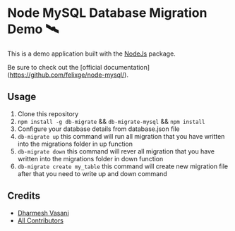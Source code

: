 # Node MySQL Database Migration Demo 🛰

This is a demo application built with the [NodeJs](https://db-migrate.readthedocs.io) package.

Be sure to check out the [official documentation] (https://github.com/felixge/node-mysql/).

## Usage

1. Clone this repository
2. `npm install -g db-migrate` && `db-migrate-mysql` && `npm install`
3. Configure your database details from database.json file
4. `db-migrate up` this command will run all migration that you have written into the migrations folder in up function
5. `db-migrate down` this command will rever all migration that you have written into the migrations folder in down function
6. `db-migrate create my_table` this command will create new migration file after that you need to write up and down command

## Credits

- [Dharmesh Vasani](https://dharmeshvasani.info)
- [All Contributors](../../contributors)
